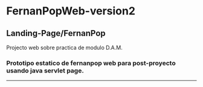 # FernanPopWeb-version2
Landing-Page/FernanPop
-------
Projecto web sobre practica de modulo D.A.M.

### Prototipo estatico de fernanpop web para post-proyecto usando java servlet page. 
--------
